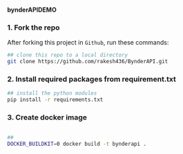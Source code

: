 #### bynderAPIDEMO

### 1. Fork the repo

After forking this project in `Github`, run these commands:

```bash
## clone this repo to a local directory
git clone https://github.com/rakesh436/BynderAPI.git

```

### 2. Install required packages from requirement.txt
```bash
## install the python modules
pip install -r requirements.txt

```
### 3. Create docker image 
```bash

## 
DOCKER_BUILDKIT=0 docker build -t bynderapi .

```
